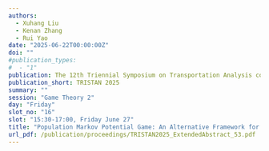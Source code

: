 ```yaml
---
authors:
  - Xuhang Liu
  - Kenan Zhang
  - Rui Yao
date: "2025-06-22T00:00:00Z"
doi: ""
#publication_types:
#  - "1"
publication: The 12th Triennial Symposium on Transportation Analysis conference
publication_short: TRISTAN 2025
summary: ""
session: "Game Theory 2"
day: "Friday"
slot_no: "16"
slot: "15:30-17:00, Friday June 27"
title: "Population Markov Potential Game: An Alternative Framework for Markovian Traffic Assignment"
url_pdf: /publication/proceedings/TRISTAN2025_ExtendedAbstract_53.pdf
---
```

